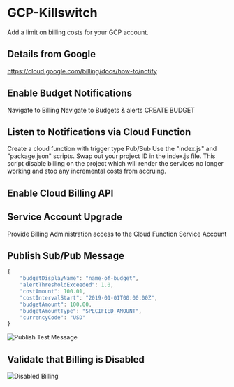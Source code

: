 # GCP-Killswitch
 Add a limit on billing costs for your GCP account.
 


## Details from Google
https://cloud.google.com/billing/docs/how-to/notify



## Enable Budget Notifications

Navigate to Billing
Navigate to Budgets & alerts
CREATE BUDGET

## Listen to Notifications via Cloud Function
Create a cloud function with trigger type Pub/Sub
Use the "index.js" and "package.json" scripts.
Swap out your project ID in the index.js file.
This script disable billing on the project which will render the services no longer working and stop any incremental costs from accruing.



## Enable Cloud Billing API


## Service Account Upgrade
Provide Billing Administration access to the Cloud Function Service Account


## Publish Sub/Pub Message


```javascript
{
    "budgetDisplayName": "name-of-budget",
    "alertThresholdExceeded": 1.0,
    "costAmount": 100.01,
    "costIntervalStart": "2019-01-01T00:00:00Z",
    "budgetAmount": 100.00,
    "budgetAmountType": "SPECIFIED_AMOUNT",
    "currencyCode": "USD"
}
```

![Publish Test Message](https://raw.githubusercontent.com/tmoody/Google-Cloud-Platform-Killswitch/main/images/pub-sub-test-message.png)


## Validate that Billing is Disabled

![Disabled Billing](Google-Cloud-Platform-Killswitch/main/images/billing-disabled.png)

